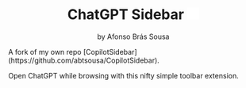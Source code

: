 <div align="center">

# ChatGPT Sidebar <img src="/etc/firefox.svg" width="24">

  by Afonso Brás Sousa

</div>
A fork of my own repo [CopilotSidebar](https://github.com/abtsousa/CopilotSidebar).

Open ChatGPT while browsing with this nifty simple toolbar extension.
